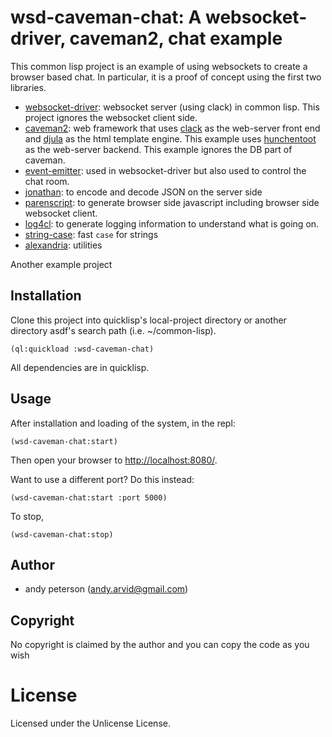 # wsd-caveman-chat: A websocket-driver, caveman2, chat example

This common lisp project is an example of using websockets to create a browser based chat. In particular, it is a proof of concept using the first two libraries.

* [websocket-driver](https://github.com/fukamachi/websocket-driver): websocket server (using clack) in common lisp. This project ignores the websocket client side.
* [caveman2](http://8arrow.org/caveman/): web framework that uses [clack](https://github.com/fukamachi/clack) as the web-server front end and [djula](https://mmontone.github.io/djula/) as the html template engine.  This example uses [hunchentoot](http://weitz.de/hunchentoot/) as the web-server backend. This example ignores the DB part of caveman.
* [event-emitter](https://github.com/fukamachi/event-emitter): used in websocket-driver but also used to control the chat room.
* [jonathan](https://github.com/Rudolph-Miller/jonathan): to encode and decode JSON on the server side
* [parenscript](https://common-lisp.net/project/parenscript/): to generate browser side javascript including browser side websocket client.
* [log4cl](https://github.com/7max/log4cl): to generate logging information to understand what is going on.
* [string-case](https://github.com/pkhuong/string-case): fast `case` for strings 
* [alexandria](https://common-lisp.net/project/alexandria/): utilities

Another example project 

## Installation

Clone this project into quicklisp's local-project directory or another directory asdf's search path (i.e. ~/common-lisp).

    (ql:quickload :wsd-caveman-chat)

All dependencies are in quicklisp.

## Usage

After installation and loading of the system, in the repl:

    (wsd-caveman-chat:start)
    
Then open your browser to [http://localhost:8080/](http://localhost:8080/).

Want to use a different port? Do this instead:

    (wsd-caveman-chat:start :port 5000)

To stop,
 
    (wsd-caveman-chat:stop)
    
## Author

* andy peterson (andy.arvid@gmail.com)

## Copyright

No copyright is claimed by the author and you can copy the code as you wish

# License

Licensed under the Unlicense License.

